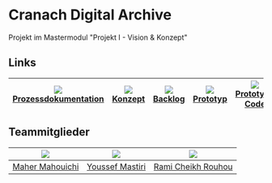 # Cranach Digital Archive

Projekt im Mastermodul "Projekt I - Vision & Konzept"
## Links

|  ![](https://img.icons8.com/windows/32/000000/brief.png)<br>[Prozessdokumentation](https://github.com/maherwizy/lucas_cranach_Projekt1/wiki/Prozessdokumentation) | ![](https://img.icons8.com/windows/32/000000/idea.png)<br>   [Konzept](https://github.com/maherwizy/lucas_cranach_Projekt1/wiki/Konzept) | ![](https://img.icons8.com/windows/32/000000/repository.png)<br>   [Backlog](https://github.com/maherwizy/lucas_cranach_Projekt1/projects) | ![](https://img.icons8.com/windows/32/000000/prototype.png)<br>   [Prototyp](https://maherwizy.github.io/lucas_cranach_Projekt1/) | ![](https://img.icons8.com/windows/32/000000/code-file.png)<br>   [Prototyp-Code](https://github.com/maherwizy/lucas_cranach_Projekt1) | ![](https://img.icons8.com/windows/32/000000/training.png)<br>   [Präsentation](https://github.com/maherwizy/lucas_cranach_Projekt1/wiki) |
|:-------------------------------------------------------------------------------------------------------------------------------------------:|:---------------------------------------------------------------------------------------------------------------:|:-------------------------------------------------------------------------------------------------------------------:|:----------------------------------------------------------------------------------------------------:|:-------------------------------------------------------------------------------------------------------------:|:--------------------------------------------------------------------------------------------------------------------------------:|

## Teammitglieder

| ![](https://avatars0.githubusercontent.com/u/24878008?s=400&v=4) | ![](https://avatars1.githubusercontent.com/u/25585481?s=400&v=4) | ![](https://avatars3.githubusercontent.com/u/49440303?s=460&v=4) |
|:-------------------------------------------------------------------:|:----------------------------------------------------------------:|:----------------------------------------------------------------:
|          [Maher Mahouichi](https://github.com/maherwizy)         |           [Youssef Mastiri](https://github.com/youssefMes)           |          [Rami Cheikh Rouhou](https://github.com/ramichr)          | 
